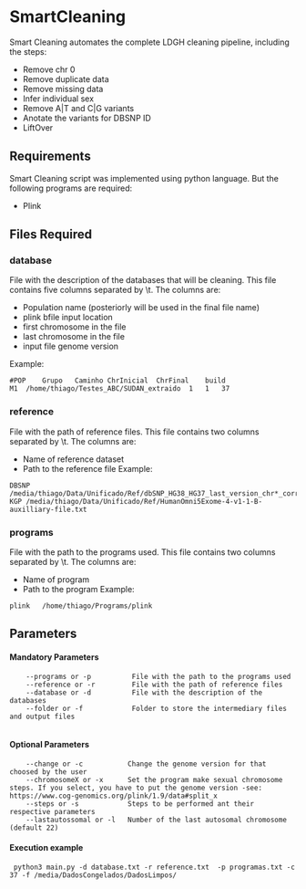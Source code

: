 # SmartCleaning

Smart Cleaning automates the complete LDGH cleaning pipeline, including the steps:
- Remove chr 0
- Remove duplicate data
- Remove missing data
- Infer individual sex
- Remove A|T and C|G variants
- Anotate the variants for DBSNP ID
- LiftOver

## Requirements
Smart Cleaning script was implemented using python language. But the following programs are required:
- Plink

## Files Required
### database
File with the description of the databases that will be cleaning. 
This file contains five columns separated by \t. The columns are: 
- Population name (posteriorly will be used in the final file name)
- plink bfile input location
- first chromosome in the file
- last chromosome in the file 
- input file genome version

Example:
```
#POP	Grupo	Caminho	ChrInicial	ChrFinal	build
M1	/home/thiago/Testes_ABC/SUDAN_extraido	1	1	37

```
### reference
File with the path of reference files.
This file contains two columns separated by \t. The columns are: 
- Name of reference dataset
- Path to the reference file
Example:
```
DBSNP	/media/thiago/Data/Unificado/Ref/dbSNP_HG38_HG37_last_version_chr*_corrected.txt.gz
KGP	/media/thiago/Data/Unificado/Ref/HumanOmni5Exome-4-v1-1-B-auxilliary-file.txt

```
### programs

File with the path to the programs used.
This file contains two columns separated by \t. The columns are: 
- Name of program
- Path to the program
Example:

```
plink	/home/thiago/Programs/plink

```
## Parameters
#### Mandatory Parameters
```
    --programs or -p          File with the path to the programs used
    --reference or -r         File with the path of reference files
    --database or -d          File with the description of the databases
    --folder or -f            Folder to store the intermediary files and output files
    
```
#### Optional Parameters
```
    --change or -c           Change the genome version for that choosed by the user
    --chromosomeX or -x      Set the program make sexual chromosome steps. If you select, you have to put the genome version -see: https://www.cog-genomics.org/plink/1.9/data#split_x 
    --steps or -s            Steps to be performed ant their respective parameters
    --lastautossomal or -l   Number of the last autosomal chromosome (default 22)
```
#### Execution example
```
 python3 main.py -d database.txt -r reference.txt  -p programas.txt -c 37 -f /media/DadosCongelados/DadosLimpos/
 
```
